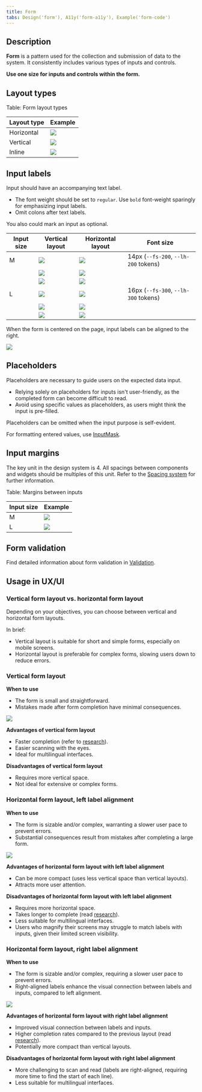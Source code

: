 ```yaml
---
title: Form
tabs: Design('form'), A11y('form-a11y'), Example('form-code')
---
```


## Description

**Form** is a pattern used for the collection and submission of data to the system. It consistently includes various types of inputs and controls.

**Use one size for inputs and controls within the form.**

## Layout types

Table: Form layout types

| Layout type | Example                      |
| ----------- | ---------------------------- |
| Horizontal  | ![](static/horizontal.png)   |
| Vertical    | ![](static/vertical.png)     |
| Inline      | ![](static/inline.png)       |

## Input labels

Input should have an accompanying text label.

- The font weight should be set to `regular`. Use `bold` font-weight sparingly for emphasizing input labels.
- Omit colons after text labels.

You also could mark an input as optional.

| Input size | Vertical layout    | Horizontal layout        | Font size         |
| ---------- | ------------------ | ------------------------ | ----------------- |
| M          | ![](static/input-m.png)       | ![](static/input-left-m.png)       | 14px (`--fs-200`, `--lh-200` tokens) |
|            | ![](static/checkbox-m.png) | ![](static/checkbox-left-m.png) |                                          |
|            | ![](static/textarea-m.png) | ![](static/textarea-left-m.png) |                                          |
| L          | ![](static/input-l.png)       | ![](static/input-left-l.png)       | 16px (`--fs-300`, `--lh-300` tokens) |
|            | ![](static/checkbox-l.png) | ![](static/checkbox-left-l.png) |                                          |
|            | ![](static/textarea-l.png) | ![](static/textarea-left-l.png) |                                          |

When the form is centered on the page, input labels can be aligned to the right.

![](static/align-center.png)

## Placeholders

Placeholders are necessary to guide users on the expected data input.

- Relying solely on placeholders for inputs isn't user-friendly, as the completed form can become difficult to read.
- Avoid using specific values as placeholders, as users might think the input is pre-filled.

Placeholders can be omitted when the input purpose is self-evident.

For formatting entered values, use [InputMask](/components/input-mask/input-mask).

## Input margins

The key unit in the design system is 4. All spacings between components and widgets should be multiples of this unit. Refer to the [Spacing system](/layout/box-system/box-system#spacing_system) for further information.

Table: Margins between inputs

| Input size | Example           |
| ---------- | ----------------- |
| M          | ![](static/m.png) |
| L          | ![](static/l.png) |

## Form validation

Find detailed information about form validation in [Validation](/patterns/validation-form/validation-form).

## Usage in UX/UI

### Vertical form layout vs. horizontal form layout

Depending on your objectives, you can choose between vertical and horizontal form layouts.

In brief:

- Vertical layout is suitable for short and simple forms, especially on mobile screens.
- Horizontal layout is preferable for complex forms, slowing users down to reduce errors.

### Vertical form layout

**When to use**

- The form is small and straightforward.
- Mistakes made after form completion have minimal consequences.

![](static/label-1.png)

**Advantages of vertical form layout**

- Faster completion (refer to [research](https://www.uxmatters.com/mt/archives/2006/07/label-placement-in-forms.php)).
- Easier scanning with the eyes.
- Ideal for multilingual interfaces.

**Disadvantages of vertical form layout**

- Requires more vertical space.
- Not ideal for extensive or complex forms.

### Horizontal form layout, left label alignment

**When to use**

- The form is sizable and/or complex, warranting a slower user pace to prevent errors.
- Substantial consequences result from mistakes after completing a large form.

![](static/label-3.png)

**Advantages of horizontal form layout with left label alignment**

- Can be more compact (uses less vertical space than vertical layouts).
- Attracts more user attention.

**Disadvantages of horizontal form layout with left label alignment**

- Requires more horizontal space.
- Takes longer to complete (read [research](https://www.uxmatters.com/mt/archives/2006/07/label-placement-in-forms.php)).
- Less suitable for multilingual interfaces.
- Users who magnify their screens may struggle to match labels with inputs, given their limited screen visibility.

### Horizontal form layout, right label alignment

**When to use**

- The form is sizable and/or complex, requiring a slower user pace to prevent errors.
- Right-aligned labels enhance the visual connection between labels and inputs, compared to left alignment.

![](static/label-4.png)

**Advantages of horizontal form layout with right label alignment**

- Improved visual connection between labels and inputs.
- Higher completion rates compared to the previous layout (read [research](https://www.uxmatters.com/mt/archives/2006/07/label-placement-in-forms.php)).
- Potentially more compact than vertical layouts.

**Disadvantages of horizontal form layout with right label alignment**

- More challenging to scan and read (labels are right-aligned, requiring more time to find the start of each line).
- Less suitable for multilingual interfaces.

